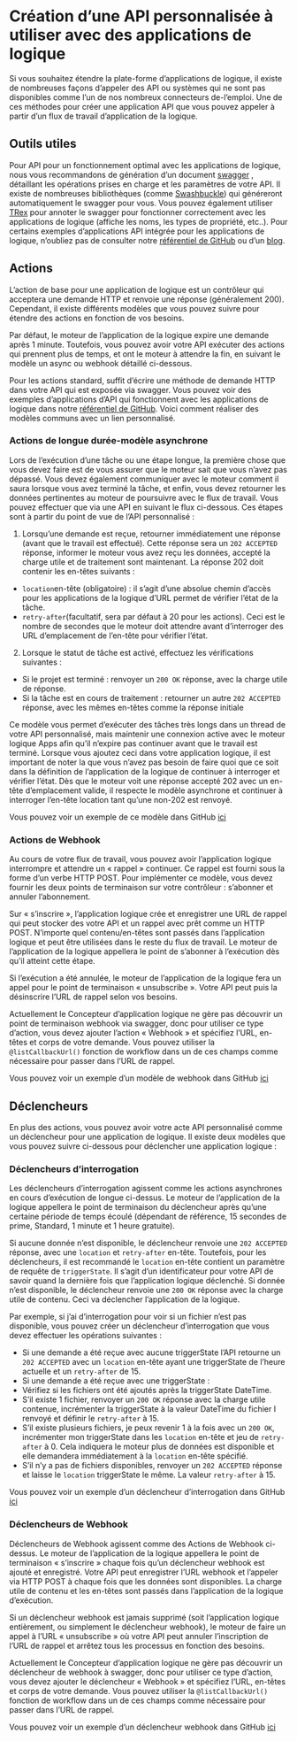 <properties 
    pageTitle="Créer une API pour les applications de logique" 
    description="Création d’une API personnalisée à utiliser avec des applications de logique" 
    authors="jeffhollan" 
    manager="dwrede" 
    editor="" 
    services="logic-apps" 
    documentationCenter=""/>

<tags
    ms.service="logic-apps"
    ms.workload="integration"
    ms.tgt_pltfrm="na"
    ms.devlang="na" 
    ms.topic="article"
    ms.date="10/18/2016"
    ms.author="jehollan"/>
    
# <a name="creating-a-custom-api-to-use-with-logic-apps"></a>Création d’une API personnalisée à utiliser avec des applications de logique

Si vous souhaitez étendre la plate-forme d’applications de logique, il existe de nombreuses façons d’appeler des API ou systèmes qui ne sont pas disponibles comme l’un de nos nombreux connecteurs de-l’emploi.  Une de ces méthodes pour créer une application API que vous pouvez appeler à partir d’un flux de travail d’application de la logique.

## <a name="helpful-tools"></a>Outils utiles

Pour API pour un fonctionnement optimal avec les applications de logique, nous vous recommandons de génération d’un document [swagger](http://swagger.io) , détaillant les opérations prises en charge et les paramètres de votre API.  Il existe de nombreuses bibliothèques (comme [Swashbuckle](https://github.com/domaindrivendev/Swashbuckle)) qui généreront automatiquement le swagger pour vous.  Vous pouvez également utiliser [TRex](https://github.com/nihaue/TRex) pour annoter le swagger pour fonctionner correctement avec les applications de logique (affiche les noms, les types de propriété, etc..).  Pour certains exemples d’applications API intégrée pour les applications de logique, n’oubliez pas de consulter notre [référentiel de GitHub](http://github.com/logicappsio) ou d’un [blog](http://aka.ms/logicappsblog).

## <a name="actions"></a>Actions

L’action de base pour une application de logique est un contrôleur qui acceptera une demande HTTP et renvoie une réponse (généralement 200).  Cependant, il existe différents modèles que vous pouvez suivre pour étendre des actions en fonction de vos besoins.

Par défaut, le moteur de l’application de la logique expire une demande après 1 minute.  Toutefois, vous pouvez avoir votre API exécuter des actions qui prennent plus de temps, et ont le moteur à attendre la fin, en suivant le modèle un async ou webhook détaillé ci-dessous.

Pour les actions standard, suffit d’écrire une méthode de demande HTTP dans votre API qui est exposée via swagger.  Vous pouvez voir des exemples d’applications d’API qui fonctionnent avec les applications de logique dans notre [référentiel de GitHub](https://github.com/logicappsio).  Voici comment réaliser des modèles communs avec un lien personnalisé.

### <a name="long-running-actions---async-pattern"></a>Actions de longue durée-modèle asynchrone

Lors de l’exécution d’une tâche ou une étape longue, la première chose que vous devez faire est de vous assurer que le moteur sait que vous n’avez pas dépassé. Vous devez également communiquer avec le moteur comment il saura lorsque vous avez terminé la tâche, et enfin, vous devez retourner les données pertinentes au moteur de poursuivre avec le flux de travail. Vous pouvez effectuer que via une API en suivant le flux ci-dessous. Ces étapes sont à partir du point de vue de l’API personnalisé :

1. Lorsqu’une demande est reçue, retourner immédiatement une réponse (avant que le travail est effectué). Cette réponse sera un `202 ACCEPTED` réponse, informer le moteur vous avez reçu les données, accepté la charge utile et de traitement sont maintenant. La réponse 202 doit contenir les en-têtes suivants : 
 * `location`en-tête (obligatoire) : il s’agit d’une absolue chemin d’accès pour les applications de la logique d’URL permet de vérifier l’état de la tâche.
 * `retry-after`(facultatif, sera par défaut à 20 pour les actions). Ceci est le nombre de secondes que le moteur doit attendre avant d’interroger des URL d’emplacement de l’en-tête pour vérifier l’état.

2. Lorsque le statut de tâche est activé, effectuez les vérifications suivantes : 
 * Si le projet est terminé : renvoyer un `200 OK` réponse, avec la charge utile de réponse.
 * Si la tâche est en cours de traitement : retourner un autre `202 ACCEPTED` réponse, avec les mêmes en-têtes comme la réponse initiale

Ce modèle vous permet d’exécuter des tâches très longs dans un thread de votre API personnalisé, mais maintenir une connexion active avec le moteur logique Apps afin qu’il n’expire pas continuer avant que le travail est terminé. Lorsque vous ajoutez ceci dans votre application logique, il est important de noter la que vous n’avez pas besoin de faire quoi que ce soit dans la définition de l’application de la logique de continuer à interroger et vérifier l’état. Dès que le moteur voit une réponse accepté 202 avec un en-tête d’emplacement valide, il respecte le modèle asynchrone et continuer à interroger l’en-tête location tant qu’une non-202 est renvoyé.

Vous pouvez voir un exemple de ce modèle dans GitHub [ici](https://github.com/jeffhollan/LogicAppsAsyncResponseSample)

### <a name="webhook-actions"></a>Actions de Webhook

Au cours de votre flux de travail, vous pouvez avoir l’application logique interrompre et attendre un « rappel » continuer.  Ce rappel est fourni sous la forme d’un verbe HTTP POST.  Pour implémenter ce modèle, vous devez fournir les deux points de terminaison sur votre contrôleur : s’abonner et annuler l’abonnement.

Sur « s’inscrire », l’application logique crée et enregistrer une URL de rappel qui peut stocker des votre API et un rappel avec prêt comme un HTTP POST.  N’importe quel contenu/en-têtes sont passés dans l’application logique et peut être utilisées dans le reste du flux de travail.  Le moteur de l’application de la logique appellera le point de s’abonner à l’exécution dès qu’il atteint cette étape.

Si l’exécution a été annulée, le moteur de l’application de la logique fera un appel pour le point de terminaison « unsubscribe ».  Votre API peut puis la désinscrire l’URL de rappel selon vos besoins.

Actuellement le Concepteur d’application logique ne gère pas découvrir un point de terminaison webhook via swagger, donc pour utiliser ce type d’action, vous devez ajouter l’action « Webhook » et spécifiez l’URL, en-têtes et corps de votre demande.  Vous pouvez utiliser la `@listCallbackUrl()` fonction de workflow dans un de ces champs comme nécessaire pour passer dans l’URL de rappel.

Vous pouvez voir un exemple d’un modèle de webhook dans GitHub [ici](https://github.com/jeffhollan/LogicAppTriggersExample/blob/master/LogicAppTriggers/Controllers/WebhookTriggerController.cs)

## <a name="triggers"></a>Déclencheurs

En plus des actions, vous pouvez avoir votre acte API personnalisé comme un déclencheur pour une application de logique.  Il existe deux modèles que vous pouvez suivre ci-dessous pour déclencher une application logique :

### <a name="polling-triggers"></a>Déclencheurs d’interrogation

Les déclencheurs d’interrogation agissent comme les actions asynchrones en cours d’exécution de longue ci-dessus.  Le moteur de l’application de la logique appellera le point de terminaison du déclencheur après qu’une certaine période de temps écoulé (dépendant de référence, 15 secondes de prime, Standard, 1 minute et 1 heure gratuite).

Si aucune donnée n’est disponible, le déclencheur renvoie une `202 ACCEPTED` réponse, avec une `location` et `retry-after` en-tête.  Toutefois, pour les déclencheurs, il est recommandé le `location` en-tête contient un paramètre de requête de `triggerState`.  Il s’agit d’un identificateur pour votre API de savoir quand la dernière fois que l’application logique déclenché.  Si donnée n’est disponible, le déclencheur renvoie une `200 OK` réponse avec la charge utile de contenu.  Ceci va déclencher l’application de la logique.

Par exemple, si j’ai d’interrogation pour voir si un fichier n’est pas disponible, vous pouvez créer un déclencheur d’interrogation que vous devez effectuer les opérations suivantes :

* Si une demande a été reçue avec aucune triggerState l’API retourne un `202 ACCEPTED` avec un `location` en-tête ayant une triggerState de l’heure actuelle et un `retry-after` de 15.
* Si une demande a été reçue avec une triggerState :
 * Vérifiez si les fichiers ont été ajoutés après la triggerState DateTime. 
  * S’il existe 1 fichier, renvoyer un `200 OK` réponse avec la charge utile contenue, incrémenter la triggerState à la valeur DateTime du fichier I renvoyé et définir le `retry-after` à 15.
  * S’il existe plusieurs fichiers, je peux revenir 1 à la fois avec un `200 OK`, incrémenter mon triggerState dans les `location` en-tête et jeu de `retry-after` à 0.  Cela indiquera le moteur plus de données est disponible et elle demandera immédiatement à la `location` en-tête spécifié.
  * S’il n’y a pas de fichiers disponibles, renvoyer un `202 ACCEPTED` réponse et laisse le `location` triggerState le même.  La valeur `retry-after` à 15.

Vous pouvez voir un exemple d’un déclencheur d’interrogation dans GitHub [ici](https://github.com/jeffhollan/LogicAppTriggersExample/tree/master/LogicAppTriggers)

### <a name="webhook-triggers"></a>Déclencheurs de Webhook

Déclencheurs de Webhook agissent comme des Actions de Webhook ci-dessus.  Le moteur de l’application de la logique appellera le point de terminaison « s’inscrire » chaque fois qu’un déclencheur webhook est ajouté et enregistré.  Votre API peut enregistrer l’URL webhook et l’appeler via HTTP POST à chaque fois que les données sont disponibles.  La charge utile de contenu et les en-têtes sont passés dans l’application de la logique d’exécution.

Si un déclencheur webhook est jamais supprimé (soit l’application logique entièrement, ou simplement le déclencheur webhook), le moteur de faire un appel à l’URL « unsubscribe » où votre API peut annuler l’inscription de l’URL de rappel et arrêtez tous les processus en fonction des besoins.

Actuellement le Concepteur d’application logique ne gère pas découvrir un déclencheur de webhook à swagger, donc pour utiliser ce type d’action, vous devez ajouter le déclencheur « Webhook » et spécifiez l’URL, en-têtes et corps de votre demande.  Vous pouvez utiliser la `@listCallbackUrl()` fonction de workflow dans un de ces champs comme nécessaire pour passer dans l’URL de rappel.

Vous pouvez voir un exemple d’un déclencheur webhook dans GitHub [ici](https://github.com/jeffhollan/LogicAppTriggersExample/tree/master/LogicAppTriggers)